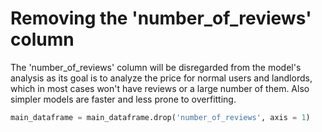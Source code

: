# Removing the 'number_of_reviews' column

The 'number_of_reviews' column will be disregarded from the model's analysis as its goal is to analyze the price for normal users and landlords, which in most cases won't have reviews or a large number of them. Also simpler models are faster and less prone to overfitting.

```python
main_dataframe = main_dataframe.drop('number_of_reviews', axis = 1)
```
